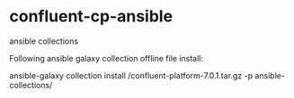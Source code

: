 # confluent-cp-ansible
ansible collections

Following ansible galaxy collection offline file install:

ansible-galaxy collection install <full path>/confluent-platform-7.0.1.tar.gz -p ansible-collections/
